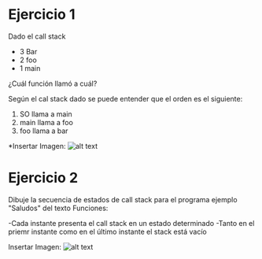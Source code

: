 # Ejercicio 1


Dado el call stack 

- 3 Bar
- 2 foo 
- 1 main 

¿Cuál función llamó a cuál?

Según el cal stack dado se puede entender que el orden es el siguiente:

1. SO llama a main
2. main llama a foo
3. foo llama a bar

*Insertar Imagen:
![alt text](https://raw.githubusercontent.com/FlorenciaQz/AED/master/Ejercitaci%C3%B3n-CallStack/Ejercicio1.png)

# Ejercicio 2 

Dibuje la secuencia de estados de call stack para el programa ejemplo "Saludos" del texto Funciones:

-Cada instante presenta el call stack en un estado determinado 
-Tanto en el priemr instante como en el último instante el stack está vacío

Insertar Imagen:
![alt text](https://raw.githubusercontent.com/FlorenciaQz/AED/master/Ejercitaci%C3%B3n-CallStack/Ejercicio2.png)


